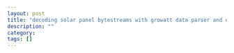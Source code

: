 ```yaml
---
layout: post
title: "decoding solar panel bytestreams with growatt data parser and omnik data parser"
description: ""
category: 
tags: []
---
```


